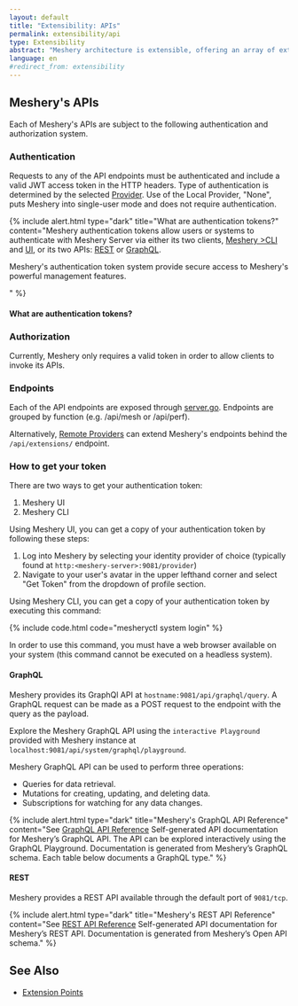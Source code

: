 ```yaml
---
layout: default
title: "Extensibility: APIs"
permalink: extensibility/api
type: Extensibility
abstract: "Meshery architecture is extensible, offering an array of extension points and REST and GraphQL APIs."
language: en
#redirect_from: extensibility
---
```


## Meshery's APIs

Each of Meshery's APIs are subject to the following authentication and authorization system.

### Authentication

Requests to any of the API endpoints must be authenticated and include a valid JWT access token in the HTTP headers. Type of authentication is determined by the selected [Provider](#providers). Use of the Local Provider, "None", puts Meshery into single-user mode and does not require authentication.

{% include alert.html type="dark" title="What are authentication tokens?" content="Meshery authentication tokens allow users or systems to authenticate with Meshery Server via either its two clients, <a href='/reference/mesheryctl'>Meshery >CLI</a> and <a href='/extensibility/api#how-to-get-your-token'>UI</a>, or its two APIs: <a href='/reference/rest-apis'>REST</a> or <a href='/reference/graphql-apis'>GraphQL</a>. <p>Meshery's authentication token system provide secure access to Meshery's powerful management features.</p>" %}

#### What are authentication tokens?


### Authorization

Currently, Meshery only requires a valid token in order to allow clients to invoke its APIs.

### Endpoints

Each of the API endpoints are exposed through [server.go](../../../server/router/server.go). Endpoints are grouped by function (e.g. /api/mesh or /api/perf).

Alternatively, [Remote Providers](./providers.md) can extend Meshery's endpoints behind the `/api/extensions/` endpoint.

### How to get your token

There are two ways to get your authentication token:

1. Meshery UI
2. Meshery CLI

Using Meshery UI, you can get a copy of your authentication token by following these steps:

1. Log into Meshery by selecting your identity provider of choice (typically found at `http:<meshery-server>:9081/provider`)
2. Navigate to your user's avatar in the upper lefthand corner and select "Get Token" from the dropdown of profile section.

Using Meshery CLI, you can get a copy of your authentication token by executing this command:

{% include code.html code="mesheryctl system login" %}

In order to use this command, you must have a web browser available on your system (this command cannot be executed on a headless system).  

#### GraphQL

Meshery provides its GraphQl API at `hostname:9081/api/graphql/query`. A GraphQL request can be made as a POST request to the endpoint with the query as the payload.

Explore the Meshery GraphQL API using the `interactive Playground` provided with Meshery instance at `localhost:9081/api/system/graphql/playground`.

Meshery GraphQL API can be used to perform three operations:

- Queries for data retrieval.
- Mutations for creating, updating, and deleting data.
- Subscriptions for watching for any data changes.

{% include alert.html type="dark" title="Meshery's GraphQL API Reference" content="See <a href='/reference/graphql-apis'>GraphQL API Reference</a> Self-generated API documentation for Meshery’s GraphQL API. The API can be explored interactively using the GraphQL Playground. Documentation is generated from Meshery’s GraphQL schema. Each table below documents a GraphQL type." %}

#### REST

Meshery provides a REST API available through the default port of `9081/tcp`.

{% include alert.html type="dark" title="Meshery's REST API Reference" content="See <a href='/reference/rest-apis'>REST API Reference</a> Self-generated API documentation for Meshery’s REST API. Documentation is generated from Meshery’s Open API schema." %}

## See Also

- [Extension Points](/extensibility)

